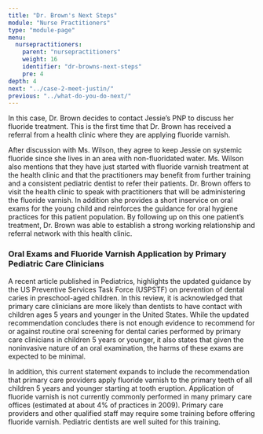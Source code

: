 ```yaml
---
title: "Dr. Brown's Next Steps"
module: "Nurse Practitioners"
type: "module-page"
menu:
  nursepractitioners:
    parent: "nursepractitioners"
    weight: 16
    identifier: "dr-browns-next-steps"
    pre: 4
depth: 4
next: "../case-2-meet-justin/"
previous: "../what-do-you-do-next/"
---
```

<div class="pageblock"><p>In this case, Dr. Brown decides to contact Jessie’s PNP to discuss her fluoride treatment.  This is the first time that Dr. Brown has received a referral from a health clinic where they are applying fluoride varnish. </p>
<p>After discussion with Ms. Wilson, they agree to keep Jessie on systemic fluoride since she lives in an area with non-fluoridated water.  Ms. Wilson also mentions that 
they have just started with fluoride varnish treatment at the health clinic and that the practitioners may benefit from further training and a consistent pediatric dentist to refer their patients.  Dr. Brown offers to visit the health clinic to speak with practitioners that will be administering the fluoride varnish.  In addition she provides a short inservice on oral exams for the young child and reinforces the guidance for oral hygiene practices for this patient population. By following up on this one patient’s treatment, Dr. Brown was able to establish a strong working relationship and referral network with this health clinic.</p>
</div><div class="pageblock"><h3>Oral Exams and Fluoride Varnish Application by Primary Pediatric Care Clinicians</h3><p>A recent article published in Pediatrics, highlights the updated guidance by the US Preventive Services Task Force (USPSTF) on prevention of dental caries in preschool-aged children. In this review, it is acknowledged that primary care clinicians are more likely than dentists to have contact with children ages 5 years and  younger in the United States.  While the updated recommendation concludes there is not enough evidence to recommend for or against routine oral screening for dental caries performed by primary care clinicians in children 5 years or younger, it also states that given the noninvasive nature of an oral examination, the harms of these exams are expected to be minimal.</p>
<p>In addition, this current statement expands to include the recommendation that primary care providers apply fluoride varnish to the primary teeth of all children 5 years and younger starting at tooth eruption.  Application of fluoride varnish is not currently commonly performed in many primary care offices (estimated at about 4% of practices in 2009).  Primary care providers and other qualified staff may require some training before offering fluoride varnish.  Pediatric dentists are well suited for this training.</p>
</div>